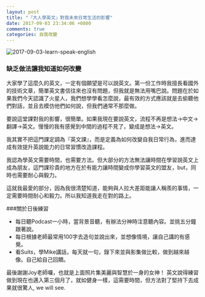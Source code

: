 ```yaml
---
layout: post
title: "『大人學英文』對我未來日常生活的影響"
date: 2017-09-03 23:34:06 +0800
comments: true
categories: 自我改變
---
```


![2017-09-03-learn-speak-english](http://mrshih.github.io/images/2017-09-03-learn-speak-english.jpg)

### 缺乏做法讓我知道如何改變

大家學了這麼久的英文，一定有個願望是可以說英文。第一份工作時我擅長看國外的技術文章，簡單英文書信往來也沒有問題，但我就是無法用嘴巴說。問題在於如果我們今天認識了火星人，我們想學學看怎麼說，最有效的方式應該就是去偷聽他們對話，並且去模仿他們如何說，但我們通常不那麼做。

要說這堂課對我的影響，很簡單。如果我現在要說英文，流程不再是想法->中文->翻譯->英文。慢慢的我有感覺到中間的過程不見了，變成是想法->英文。

我其實不把這門課定調為『英文課』，而是定義為如何改變自我日常行為，進而達成有效提升英說能力的日常習慣改造課程。

我認為學英文需要時間，也需要方法。但大部分的方法無法讓時間在學習說英文上成為朋友，這門課珍貴的地方在於有能力讓時間變成你學習英文的盟友，but，同時也需要耐心與毅力。

這就我最愛的部分，因為我很清楚知道，能夠與人拉大差距能讓人稱羨的事情，一定需要時間耐心和毅力。所以我知道我走在對的路上。

###關於日後練習

* 每日聽Podcast一小時，當背景音聽，有辦法分神時注意聽內容。並挑五分鐘跟著說。
* 每日根據老師最常用100字去造句並說出來，並想像情境，讓自己講的有感覺。
* 看Suits，學Mike講話，每天就一句，錄下來並與影集做比較，做到越來越像。自己給自己回饋。

最後謝謝Joy老師囉，也就是上面照片集美麗與智慧於一身的女神！
英文說得練習做到現在也邁入第三個月了，就如健身一樣，這需要時間，但方法對了堅持下去成果就很驚人, we will see.